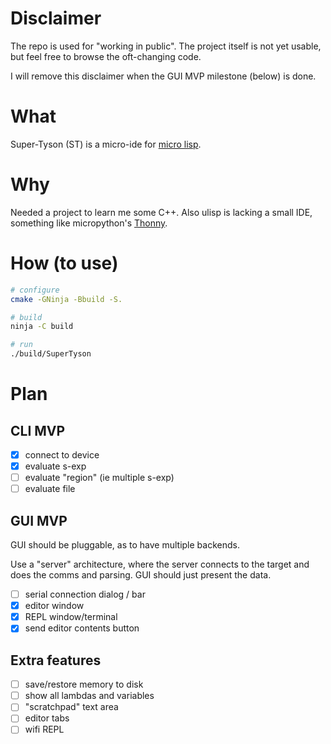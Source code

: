 # Disclaimer

The repo is used for "working in public".
The project itself is not yet usable, but feel free to browse the oft-changing code.

I will remove this disclaimer when the GUI MVP milestone (below) is done.

# What

Super-Tyson (ST) is a micro-ide for [micro lisp](http://www.ulisp.com/).

# Why

Needed a project to learn me some C++.
Also ulisp is lacking a small IDE, something like micropython's [Thonny](https://thonny.org/).

# How (to use)

``` sh
# configure
cmake -GNinja -Bbuild -S.

# build
ninja -C build

# run
./build/SuperTyson
```

# Plan

## CLI MVP

- [x] connect to device
- [x] evaluate s-exp
- [ ] evaluate "region" (ie multiple s-exp)
- [ ] evaluate file

## GUI MVP

GUI should be pluggable, as to have multiple backends.

Use a "server" architecture, where the server connects to the target and does
the comms and parsing. GUI should just present the data.

- [ ] serial connection dialog / bar
- [x] editor window
- [x] REPL window/terminal
- [x] send editor contents button

## Extra features

- [ ] save/restore memory to disk
- [ ] show all lambdas and variables
- [ ] "scratchpad" text area
- [ ] editor tabs
- [ ] wifi REPL

